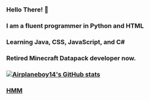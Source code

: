### Hello There! 👋
### I am a fluent programmer in Python and HTML
### Learning Java, CSS, JavaScript, and C#
### Retired Minecraft Datapack developer now.

### [![Airplaneboy14's GitHub stats](https://github-readme-stats.vercel.app/api?username=airplaneboy14mc)](https://github.com/anuraghazra/github-readme-stats)
### [HMM](https://raw.githubusercontent.com/airplaneboy14mc/airplaneboy14mc/Main/hmm.jpg)

<!--
**airplaneboy14mc/airplaneboy14mc** is a ✨ _special_ ✨ repository because its `README.md` (this file) appears on your GitHub profile.

Here are some ideas to get you started:

- 🔭 I’m currently working on ...
- 🌱 I’m currently learning ...
- 👯 I’m looking to collaborate on ...
- 🤔 I’m looking for help with ...
- 💬 Ask me about ...
- 📫 How to reach me: ...
- 😄 Pronouns: ...
- ⚡ Fun fact: ...
-->

